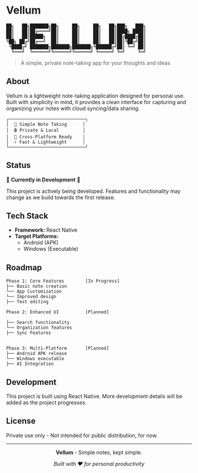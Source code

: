 # Vellum

```
██╗   ██╗███████╗██╗     ██╗     ██╗   ██╗███╗   ███╗
██║   ██║██╔════╝██║     ██║     ██║   ██║████╗ ████║
██║   ██║█████╗  ██║     ██║     ██║   ██║██╔████╔██║
╚██╗ ██╔╝██╔══╝  ██║     ██║     ██║   ██║██║╚██╔╝██║
 ╚████╔╝ ███████╗███████╗███████╗╚██████╔╝██║ ╚═╝ ██║
  ╚═══╝  ╚══════╝╚══════╝╚══════╝ ╚═════╝ ╚═╝     ╚═╝
```

> A simple, private note-taking app for your thoughts and ideas

## About

Vellum is a lightweight note-taking application designed for personal use. Built with simplicity in mind, it provides a clean interface for capturing and organizing your notes with cloud syncing/data sharing.

```
┌─────────────────────────────┐
│  📝 Simple Note Taking      │
│  🔒 Private & Local         │
│  📱 Cross-Platform Ready    │
│  ⚡ Fast & Lightweight      │
└─────────────────────────────┘
```

## Status

🚧 **Currently in Development** 🚧

This project is actively being developed. Features and functionality may change as we build towards the first release.

## Tech Stack

- **Framework:** React Native
- **Target Platforms:** 
  - Android (APK)
  - Windows (Executable)

## Roadmap

```
Phase 1: Core Features        [In Progress]
├── Basic note creation
└── App Customization
└── Improved design
├── Text editing

Phase 2: Enhanced UI          [Planned]

├── Search functionality
└── Organization features
├── Sync Features


Phase 3: Multi-Platform       [Planned]
├── Android APK release
└── Windows executable
├── AI Integration
```

## Development

This project is built using React Native. More development details will be added as the project progresses.

## License

Private use only - Not intended for public distribution, for now.

---

<div align="center">

**Vellum** - Simple notes, kept simple.

*Built with ❤️ for personal productivity*

</div>
